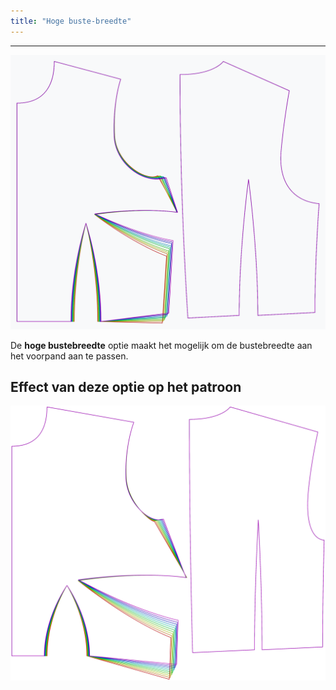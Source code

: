 ```yaml
---
title: "Hoge buste-breedte"
---
```


***

![Het effect van de optie voor de hoge bustebreedte op het patroon](sample.png)

De **hoge bustebreedte** optie maakt het mogelijk om de bustebreedte aan het voorpand aan te passen.

## Effect van deze optie op het patroon

![Deze afbeelding toont het effect van deze optie door meerdere varianten die een andere waarde hebben voor deze optie te vervangen](bella_highbustwidth_sample.svg "Effect van deze optie op het patroon")
